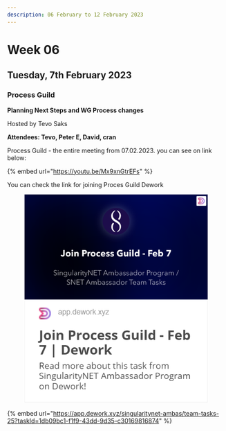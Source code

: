 ```yaml
---
description: 06 February to 12 February 2023
---
```


# Week 06

## Tuesday, 7th February  2023 <a href="#tuesday-24th-january-2023" id="tuesday-24th-january-2023"></a>

### **Process Guild** <a href="#process-guild" id="process-guild"></a>

**Planning Next Steps and WG Process changes**

Hosted by Tevo Saks

**Attendees: Tevo,  Peter E, David, cran**

Process Guild - the entire meeting from 07.02.2023. you can see on link below:

{% embed url="https://youtu.be/Mx9xnGtrEFs" %}

You can check the link for joining Proces Guild Dework

<figure><img src="../../../.gitbook/assets/Dework PG.png" alt=""><figcaption></figcaption></figure>

{% embed url="https://app.dework.xyz/singularitynet-ambas/team-tasks-25?taskId=1db09bc1-f1f9-43dd-9d35-c30169816874" %}

